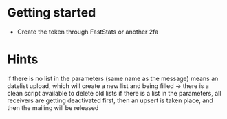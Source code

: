 # Getting started

* Create the token through FastStats or another 2fa


# Hints

if there is no list in the parameters (same name as the message) means an datelist upload, which will create a new list and being filled -> there is a clean script available to delete old lists
if there is a list in the parameters, all receivers are getting deactivated first, then an upsert is taken place, and then the mailing will be released
